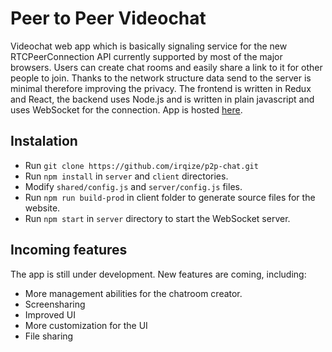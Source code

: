 # Peer to Peer Videochat

Videochat web app which is basically signaling service for the new RTCPeerConnection
API currently supported by most of the major browsers. Users can create chat rooms
and easily share a link to it for other people to join. Thanks to the network structure
data send to the server is minimal therefore improving the privacy. The frontend is
written in Redux and React, the backend uses Node.js and is written in plain javascript
and uses WebSocket for the connection. App is hosted [here](https://p33r.chat/).

## Instalation

- Run `git clone https://github.com/irqize/p2p-chat.git`
- Run `npm install` in `server` and `client` directories.
- Modify `shared/config.js` and `server/config.js` files.
- Run `npm run build-prod` in client folder to generate source files for the website.
- Run `npm start` in `server` directory to start the WebSocket server.

## Incoming features

The app is still under development. New features are coming, including:

- More management abilities for the chatroom creator.
- Screensharing
- Improved UI
- More customization for the UI
- File sharing
